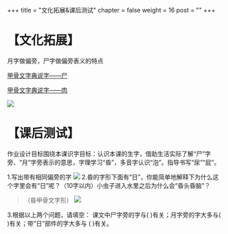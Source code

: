 +++
title = "文化拓展&课后测试"
chapter = false
weight = 16
post = ""
+++
# 【文化拓展】
月字做偏旁，尸字做偏旁表义的特点


[甲骨文字典说字——尸](https://mp.weixin.qq.com/s/xtCgva9jzeY3wdVxda2iGA)


[甲骨文字典说字——肉](https://mp.weixin.qq.com/s/kWq5NNXjOX2op21FmhQdFw)

![](images/月肉.png)

# 【课后测试】
作业设计目标围绕本课识字目标：认识本课的生字，借助生活实际了解“尸”字旁、“月”字旁表示的意思，字理学习“昏”，多音字认识“泡”。指导书写“尿”“屁”。

1.写出带有相同偏旁的字
![](images/11-1.png)
2.昏的字形下面有“日”，你能简单地解释下为什么这个字里会有“日”呢？（10字以内）小虫子进入水里之后为什么会“昏头昏脑”？
>（昏甲骨文字形）
![](images/11-2.png)


3.根据以上两个问题，请填空：
课文中尸字旁的字与(      )有关；月字旁的字大多与(       )有关；带“日”部件的字大多与  (       )有关。

